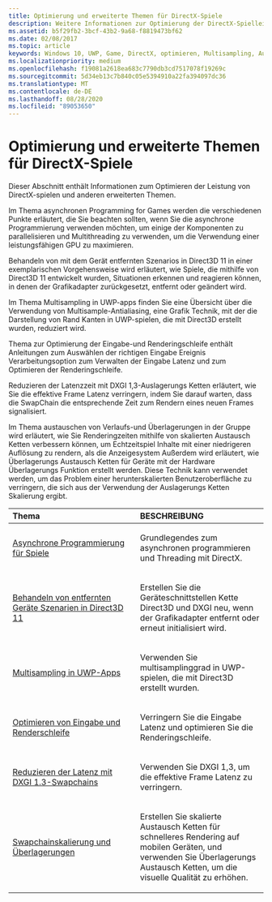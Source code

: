 ```yaml
---
title: Optimierung und erweiterte Themen für DirectX-Spiele
description: Weitere Informationen zur Optimierung der DirectX-Spielleistung und anderen erweiterten Themen finden Sie in den Artikeln.
ms.assetid: b5f29fb2-3bcf-43b2-9a68-f8819473bf62
ms.date: 02/08/2017
ms.topic: article
keywords: Windows 10, UWP, Game, DirectX, optimieren, Multisampling, Austausch Ketten
ms.localizationpriority: medium
ms.openlocfilehash: f19081a2618ea683c7790db3cd7517078f19269c
ms.sourcegitcommit: 5d34eb13c7b840c05e5394910a22fa394097dc36
ms.translationtype: MT
ms.contentlocale: de-DE
ms.lasthandoff: 08/28/2020
ms.locfileid: "89053650"
---
```

# <a name="optimization-and-advanced-topics-for-directx-games"></a>Optimierung und erweiterte Themen für DirectX-Spiele

Dieser Abschnitt enthält Informationen zum Optimieren der Leistung von DirectX-spielen und anderen erweiterten Themen.

Im Thema asynchronen Programming for Games werden die verschiedenen Punkte erläutert, die Sie beachten sollten, wenn Sie die asynchrone Programmierung verwenden möchten, um einige der Komponenten zu parallelisieren und Multithreading zu verwenden, um die Verwendung einer leistungsfähigen GPU zu maximieren.

Behandeln von mit dem Gerät entfernten Szenarios in Direct3D 11 in einer exemplarischen Vorgehensweise wird erläutert, wie Spiele, die mithilfe von Direct3D 11 entwickelt wurden, Situationen erkennen und reagieren können, in denen der Grafikadapter zurückgesetzt, entfernt oder geändert wird.

Im Thema Multisampling in UWP-apps finden Sie eine Übersicht über die Verwendung von Multisample-Antialiasing, eine Grafik Technik, mit der die Darstellung von Rand Kanten in UWP-spielen, die mit Direct3D erstellt wurden, reduziert wird.

Thema zur Optimierung der Eingabe-und Renderingschleife enthält Anleitungen zum Auswählen der richtigen Eingabe Ereignis Verarbeitungsoption zum Verwalten der Eingabe Latenz und zum Optimieren der Renderingschleife.

Reduzieren der Latenzzeit mit DXGI 1,3-Auslagerungs Ketten erläutert, wie Sie die effektive Frame Latenz verringern, indem Sie darauf warten, dass die SwapChain die entsprechende Zeit zum Rendern eines neuen Frames signalisiert.

Im Thema austauschen von Verlaufs-und Überlagerungen in der Gruppe wird erläutert, wie Sie Renderingzeiten mithilfe von skalierten Austausch Ketten verbessern können, um Echtzeitspiel Inhalte mit einer niedrigeren Auflösung zu rendern, als die Anzeigesystem Außerdem wird erläutert, wie Überlagerungs Austausch Ketten für Geräte mit der Hardware Überlagerungs Funktion erstellt werden. Diese Technik kann verwendet werden, um das Problem einer herunterskalierten Benutzeroberfläche zu verringern, die sich aus der Verwendung der Auslagerungs Ketten Skalierung ergibt.

<table>
<colgroup>
<col width="50%" />
<col width="50%" />
</colgroup>
<thead>
<tr class="header">
<th align="left">Thema</th>
<th align="left">BESCHREIBUNG</th>
</tr>
</thead>
<tbody>
<tr class="odd">
<td align="left"><p><a href="asynchronous-programming-directx-and-cpp.md">Asynchrone Programmierung für Spiele</a></p></td>
<td align="left"><p>Grundlegendes zum asynchronen programmieren und Threading mit DirectX.</p></td>
</tr>
<tr class="even">
<td align="left"><p><a href="handling-device-lost-scenarios.md">Behandeln von entfernten Geräte Szenarien in Direct3D 11</a></p></td>
<td align="left"><p>Erstellen Sie die Geräteschnittstellen Kette Direct3D und DXGI neu, wenn der Grafikadapter entfernt oder erneut initialisiert wird.</p></td>
</tr>
<tr class="odd">
<td align="left"><p><a href="multisampling--multi-sample-anti-aliasing--in-windows-store-apps.md">Multisampling in UWP-Apps</a></p></td>
<td align="left"><p>Verwenden Sie multisamplinggrad in UWP-spielen, die mit Direct3D erstellt wurden.</p></td>
</tr>
<tr class="even">
<td align="left"><p><a href="optimize-performance-for-windows-store-direct3d-11-apps-with-coredispatcher.md">Optimieren von Eingabe und Renderschleife</a></p></td>
<td align="left"><p>Verringern Sie die Eingabe Latenz und optimieren Sie die Renderingschleife.</p></td>
</tr>
<tr class="odd">
<td align="left"><p><a href="reduce-latency-with-dxgi-1-3-swap-chains.md">Reduzieren der Latenz mit DXGI 1.3-Swapchains</a></p></td>
<td align="left"><p>Verwenden Sie DXGI 1,3, um die effektive Frame Latenz zu verringern.</p></td>
</tr>
<tr class="even">
<td align="left"><p><a href="multisampling--scaling--and-overlay-swap-chains.md">Swapchainskalierung und Überlagerungen</a></p></td>
<td align="left"><p>Erstellen Sie skalierte Austausch Ketten für schnelleres Rendering auf mobilen Geräten, und verwenden Sie Überlagerungs Austausch Ketten, um die visuelle Qualität zu erhöhen.</p></td>
</tr>
</tbody>
</table>